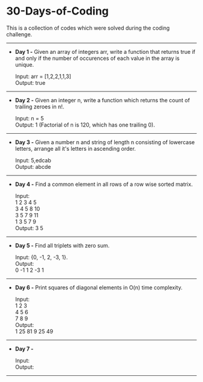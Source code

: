 # 30-Days-of-Coding
This is a collection of codes which were solved during the coding challenge.

----------------------------------------------------------------------------------------------------------------------------------------
* __Day 1 -__ Given an array of integers arr, write a function that returns true if and only if the number of occurences of each value in the array is unique. <br />

  Input: arr = [1,2,2,1,1,3] <br />
  Output: true
----------------------------------------------------------------------------------------------------------------------------------------
* __Day 2 -__ Given an integer n, write a function which returns the count of trailing zeroes in n!.

  Input: n = 5 <br />
  Output: 1
  (Factorial of n is 120, which has one trailing 0).
----------------------------------------------------------------------------------------------------------------------------------------
* __Day 3 -__ Given a number n and string of length n consisting of lowercase letters, arrange all it's letters in ascending order.

  Input: 5,edcab<br />
  Output: abcde
----------------------------------------------------------------------------------------------------------------------------------------
* __Day 4 -__ Find a common element in all rows of a row wise sorted matrix.

  Input: <br />
         1 2 3 4 5 <br />
         3 4 5 8 10 <br />
         3 5 7 9 11 <br />
         1 3 5 7 9 <br />
  Output: 3 5
----------------------------------------------------------------------------------------------------------------------------------------
* __Day 5 -__ Find all triplets with zero sum.

  Input: {0, -1, 2, -3, 1}.<br />
  Output: <br />
          0 -1 1
          2 -3 1
----------------------------------------------------------------------------------------------------------------------------------------
* __Day 6 -__ Print squares of diagonal elements in O(n) time complexity.

  Input: <br />
         1 2 3 <br />
         4 5 6 <br />
         7 8 9 <br />
  Output: <br />
          1 25 81
          9 25 49
----------------------------------------------------------------------------------------------------------------------------------------
* __Day 7 -__

  Input:<br />
  Output:
----------------------------------------------------------------------------------------------------------------------------------------